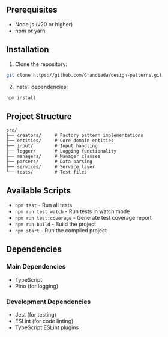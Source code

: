 ## Prerequisites

- Node.js (v20 or higher)
- npm or yarn

## Installation

1. Clone the repository:
```bash
git clone https://github.com/Grandiada/design-patterns.git
```

2. Install dependencies:
```bash
npm install
```

## Project Structure

```
src/
├── creators/     # Factory pattern implementations
├── entities/     # Core domain entities
├── input/        # Input handling
├── logger/       # Logging functionality
├── managers/     # Manager classes
├── parsers/      # Data parsing
├── services/     # Service layer
└── tests/        # Test files
```

## Available Scripts

- `npm test` - Run all tests
- `npm run test:watch` - Run tests in watch mode
- `npm run test:coverage` - Generate test coverage report
- `npm run build` - Build the project
- `npm start` - Run the compiled project

## Dependencies

### Main Dependencies
- TypeScript
- Pino (for logging)

### Development Dependencies
- Jest (for testing)
- ESLint (for code linting)
- TypeScript ESLint plugins
